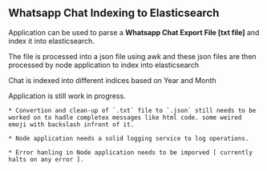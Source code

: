 ## Whatsapp Chat Indexing to Elasticsearch

Application can be used to parse a **Whatsapp Chat Export File [txt file]** and index it into elasticsearch.

The file is processed into a json file using awk and these json files are then processed by node application to index into elasticsearch

Chat is indexed into different indices based on Year and Month

Application is still work in progress. 

    * Convertion and clean-up of `.txt` file to `.json` still needs to be worked on to hadle completex messages like html code. some weired emoji with backslash infront of it.

    * Node application needs a solid logging service to log operations.

    * Error hanling in Node application needs to be imporved [ currently halts on any error ].
